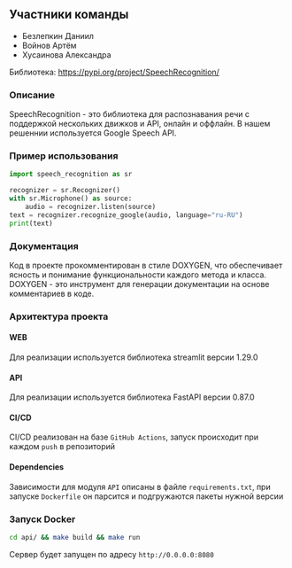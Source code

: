 ## Участники команды
- Безлепкин Даниил
- Войнов Артём
- Хусаинова Александра

Библиотека: https://pypi.org/project/SpeechRecognition/

### Описание
SpeechRecognition - это библиотека для распознавания речи с поддержкой нескольких движков и API, онлайн и оффлайн.
В нашем решеннии используется Google Speech API.

### Пример использования

```python
import speech_recognition as sr

recognizer = sr.Recognizer()
with sr.Microphone() as source:
	audio = recognizer.listen(source)
text = recognizer.recognize_google(audio, language="ru-RU")
print(text)
```

### Документация
Код в проекте прокомментирован в стиле DOXYGEN, что обеспечивает ясность и понимание функциональности каждого метода и класса. 
DOXYGEN - это инструмент для генерации документации на основе комментариев в коде.

### Архитектура проекта
#### WEB
Для реализации используется библиотека streamlit версии 1.29.0

#### API
Для реализации используется библиотека FastAPI версии 0.87.0

#### CI/CD
CI/CD реализован на базе `GitHub Actions`, запуск происходит при каждом `push` в репозиторий

#### Dependencies
Зависимости для модуля `API` описаны в файле `requirements.txt`, при запуске `Dockerfile` он парсится и подгружаются пакеты нужной версии

### Запуск Docker
```bash
cd api/ && make build && make run
```
Сервер будет запущен по адресу ```http://0.0.0.0:8080```
